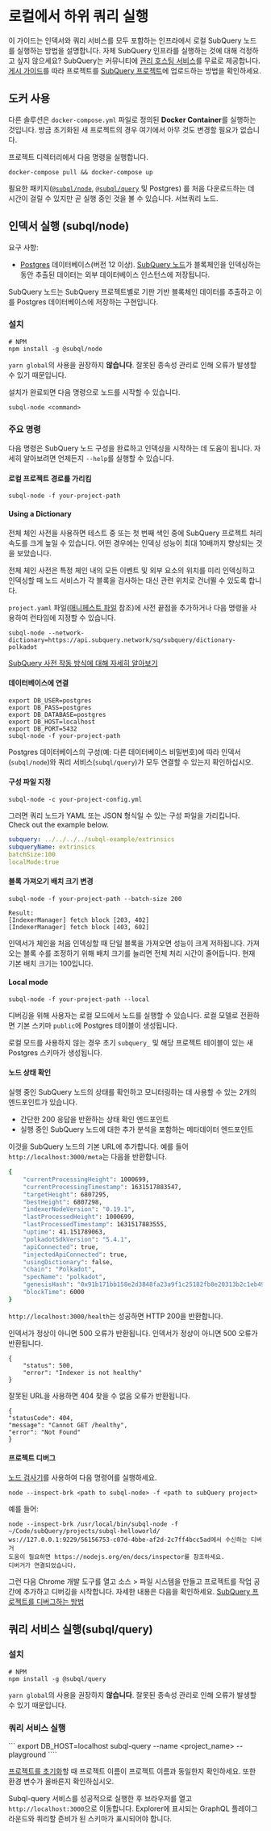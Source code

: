 # 로컬에서 하위 쿼리 실행

이 가이드는 인덱서와 쿼리 서비스를 모두 포함하는 인프라에서 로컬 SubQuery 노드를 실행하는 방법을 설명합니다. 자체 SubQuery 인프라를 실행하는 것에 대해 걱정하고 싶지 않으세요? SubQuery는 커뮤니티에 [관리 호스팅 서비스](https://explorer.subquery.network)를 무료로 제공합니다. [게시 가이드](../publish/publish.md)를 따라 프로젝트를 [SubQuery 프로젝트](https://project.subquery.network)에 업로드하는 방법을 확인하세요.

## 도커 사용

다른 솔루션은 `docker-compose.yml` 파일로 정의된 <strong>Docker Container</strong>를 실행하는 것입니다. 방금 초기화된 새 프로젝트의 경우 여기에서 아무 것도 변경할 필요가 없습니다.

프로젝트 디렉터리에서 다음 명령을 실행합니다.

```shell
docker-compose pull && docker-compose up
```

필요한 패키지([`@subql/node`](https://www.npmjs.com/package/@subql/node), [`@subql/query`](https://www.npmjs.com/package/@subql/query) 및 Postgres) 를 처음 다운로드하는 데 시간이 걸릴 수 있지만 곧 실행 중인 것을 볼 수 있습니다. 서브쿼리 노드.

## 인덱서 실행 (subql/node)

요구 사항:

- [Postgres](https://www.postgresql.org/) 데이터베이스(버전 12 이상). [SubQuery 노드](#start-a-local-subquery-node)가 블록체인을 인덱싱하는 동안 추출된 데이터는 외부 데이터베이스 인스턴스에 저장됩니다.

SubQuery 노드는 SubQuery 프로젝트별로 기판 기반 블록체인 데이터를 추출하고 이를 Postgres 데이터베이스에 저장하는 구현입니다.

### 설치

```shell
# NPM
npm install -g @subql/node
```

`yarn global`의 사용을 권장하지 **않습니다**. 잘못된 종속성 관리로 인해 오류가 발생할 수 있기 때문입니다.

설치가 완료되면 다음 명령으로 노드를 시작할 수 있습니다.

```shell
subql-node <command>
```

### 주요 명령

다음 명령은 SubQuery 노드 구성을 완료하고 인덱싱을 시작하는 데 도움이 됩니다. 자세히 알아보려면 언제든지 `--help`를 실행할 수 있습니다.

#### 로컬 프로젝트 경로를 가리킴

```
subql-node -f your-project-path
```

#### Using a Dictionary

전체 체인 사전을 사용하면 테스트 중 또는 첫 번째 색인 중에 SubQuery 프로젝트 처리 속도를 크게 높일 수 있습니다. 어떤 경우에는 인덱싱 성능이 최대 10배까지 향상되는 것을 보았습니다.

전체 체인 사전은 특정 체인 내의 모든 이벤트 및 외부 요소의 위치를 미리 인덱싱하고 인덱싱할 때 노드 서비스가 각 블록을 검사하는 대신 관련 위치로 건너뛸 수 있도록 합니다.

`project.yaml` 파일([매니페스트 파일](../create/manifest.md) 참조)에 사전 끝점을 추가하거나 다음 명령을 사용하여 런타임에 지정할 수 있습니다.

```
subql-node --network-dictionary=https://api.subquery.network/sq/subquery/dictionary-polkadot
```

[SubQuery 사전 작동 방식에 대해 자세히 알아보기](../tutorials_examples/dictionary.md)

#### 데이터베이스에 연결

```
export DB_USER=postgres
export DB_PASS=postgres
export DB_DATABASE=postgres
export DB_HOST=localhost
export DB_PORT=5432
subql-node -f your-project-path 
````
Postgres 데이터베이스의 구성(예: 다른 데이터베이스 비밀번호)에 따라 인덱서(`subql/node`)와 쿼리 서비스(`subql/query`)가 모두 연결할 수 있는지 확인하십시오.

#### 구성 파일 지정

```
subql-node -c your-project-config.yml
```

그러면 쿼리 노드가 YAML 또는 JSON 형식일 수 있는 구성 파일을 가리킵니다. Check out the example below.

```yaml
subquery: ../../../../subql-example/extrinsics
subqueryName: extrinsics
batchSize:100
localMode:true
```

#### 블록 가져오기 배치 크기 변경

```
subql-node -f your-project-path --batch-size 200

Result:
[IndexerManager] fetch block [203, 402]
[IndexerManager] fetch block [403, 602]
```

인덱서가 체인을 처음 인덱싱할 때 단일 블록을 가져오면 성능이 크게 저하됩니다. 가져오는 블록 수를 조정하기 위해 배치 크기를 늘리면 전체 처리 시간이 줄어듭니다. 현재 기본 배치 크기는 100입니다.

#### Local mode

```
subql-node -f your-project-path --local
```

디버깅을 위해 사용자는 로컬 모드에서 노드를 실행할 수 있습니다. 로컬 모델로 전환하면 기본 스키마 `public`에 Postgres 테이블이 생성됩니다.

로컬 모드를 사용하지 않는 경우 초기 `subquery_` 및 해당 프로젝트 테이블이 있는 새 Postgres 스키마가 생성됩니다.


#### 노드 상태 확인

실행 중인 SubQuery 노드의 상태를 확인하고 모니터링하는 데 사용할 수 있는 2개의 엔드포인트가 있습니다.

- 간단한 200 응답을 반환하는 상태 확인 엔드포인트
- 실행 중인 SubQuery 노드에 대한 추가 분석을 포함하는 메타데이터 엔드포인트

이것을 SubQuery 노드의 기본 URL에 추가합니다. 예를 들어 `http://localhost:3000/meta`는 다음을 반환합니다.

```bash
{
    "currentProcessingHeight": 1000699,
    "currentProcessingTimestamp": 1631517883547,
    "targetHeight": 6807295,
    "bestHeight": 6807298,
    "indexerNodeVersion": "0.19.1",
    "lastProcessedHeight": 1000699,
    "lastProcessedTimestamp": 1631517883555,
    "uptime": 41.151789063,
    "polkadotSdkVersion": "5.4.1",
    "apiConnected": true,
    "injectedApiConnected": true,
    "usingDictionary": false,
    "chain": "Polkadot",
    "specName": "polkadot",
    "genesisHash": "0x91b171bb158e2d3848fa23a9f1c25182fb8e20313b2c1eb49219da7a70ce90c3",
    "blockTime": 6000
}
```

`http://localhost:3000/health`는 성공하면 HTTP 200을 반환합니다.

인덱서가 정상이 아니면 500 오류가 반환됩니다. 인덱서가 정상이 아니면 500 오류가 반환됩니다.

```shell
{
    "status": 500,
    "error": "Indexer is not healthy"
}
```

잘못된 URL을 사용하면 404 찾을 수 없음 오류가 반환됩니다.

```shell
{
"statusCode": 404,
"message": "Cannot GET /healthy",
"error": "Not Found"
}
```

#### 프로젝트 디버그

[노드 검사기](https://nodejs.org/en/docs/guides/debugging-getting-started/)를 사용하여 다음 명령어를 실행하세요.

```shell
node --inspect-brk <path to subql-node> -f <path to subQuery project>
```

예를 들어:
```shell
node --inspect-brk /usr/local/bin/subql-node -f ~/Code/subQuery/projects/subql-helloworld/
ws://127.0.0.1:9229/56156753-c07d-4bbe-af2d-2c7ff4bcc5ad에서 수신하는 디버거
도움이 필요하면 https://nodejs.org/en/docs/inspector를 참조하세요.
디버거가 연결되었습니다.
```
그런 다음 Chrome 개발 도구를 열고 소스 > 파일 시스템을 만들고 프로젝트를 작업 공간에 추가하고 디버깅을 시작합니다. 자세한 내용은 다음을 확인하세요. [SubQuery 프로젝트를 디버그하는 방법](https://doc.subquery.network/tutorials_examples/debug-projects/)
## 쿼리 서비스 실행(subql/query)

### 설치

```shell
# NPM
npm install -g @subql/query
```

`yarn global`의 사용을 권장하지 **않습니다**. 잘못된 종속성 관리로 인해 오류가 발생할 수 있기 때문입니다.

### 쿼리 서비스 실행
``` export DB_HOST=localhost subql-query --name <project_name> --playground ````

[프로젝트를 초기화](../quickstart/quickstart.md#initialise-the-starter-subquery-project)할 때 프로젝트 이름이 프로젝트 이름과 동일한지 확인하세요. 또한 환경 변수가 올바른지 확인하십시오.

Subql-query 서비스를 성공적으로 실행한 후 브라우저를 열고 `http://localhost:3000`으로 이동합니다. Explorer에 표시되는 GraphQL 플레이그라운드와 쿼리할 준비가 된 스키마가 표시되어야 합니다.
